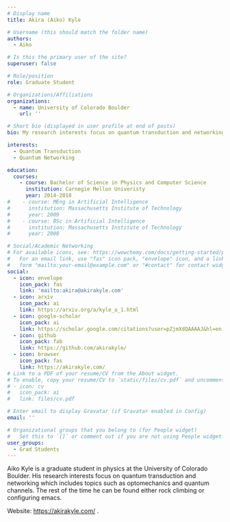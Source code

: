```yaml
---
# Display name
title: Akira (Aiko) Kyle

# Username (this should match the folder name)
authors:
  - Aiko

# Is this the primary user of the site?
superuser: false

# Role/position
role: Graduate Student

# Organizations/Affiliations
organizations:
  - name: University of Colorado Boulder
    url: ''

# Short bio (displayed in user profile at end of posts)
bio: My research interests focus on quantum transduction and networking.

interests:
  - Quantum Transduction
  - Quantum Networking 

education:
  courses:
    - course: Bachelor of Science in Physics and Computer Science
      institution: Carnegie Mellon Univeristy
      year: 2014-2018
#    - course: MEng in Artificial Intelligence
#      institution: Massachusetts Institute of Technology
#      year: 2009
#    - course: BSc in Artificial Intelligence
#      institution: Massachusetts Institute of Technology
#      year: 2008

# Social/Academic Networking
# For available icons, see: https://wowchemy.com/docs/getting-started/page-builder/#icons
#   For an email link, use "fas" icon pack, "envelope" icon, and a link in the
#   form "mailto:your-email@example.com" or "#contact" for contact widget.
social:
  - icon: envelope
    icon_pack: fas
    link: 'mailto:akira@akirakyle.com'
  - icon: arxiv
    icon_pack: ai
    link: https://arxiv.org/a/kyle_a_1.html
  - icon: google-scholar
    icon_pack: ai
    link: https://scholar.google.com/citations?user=pZjmXdQAAAAJ&hl=en
  - icon: github
    icon_pack: fab
    link: https://github.com/akirakyle/
  - icon: browser
    icon_pack: fas
    link: https://akirakyle.com/
# Link to a PDF of your resume/CV from the About widget.
# To enable, copy your resume/CV to `static/files/cv.pdf` and uncomment the lines below.
# - icon: cv
#   icon_pack: ai
#   link: files/cv.pdf

# Enter email to display Gravatar (if Gravatar enabled in Config)
email: ''

# Organizational groups that you belong to (for People widget)
#   Set this to `[]` or comment out if you are not using People widget.
user_groups:
  - Grad Students
---
```


Aiko Kyle is a graduate student in physics at the University of Colorado Boulder. His research interests focus on quantum transduction and networking which includes topics such as optomechanics and quantum channels. The rest of the time he can be found either rock climbing or configuring emacs.

Website: https://akirakyle.com/
.


